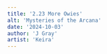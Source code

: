 ```yaml
---
title: '2.23 More Owies'
alt: 'Mysteries of the Arcana'
date: '2024-10-03'
author: 'J Gray'
artist: 'Keira'
---
```

